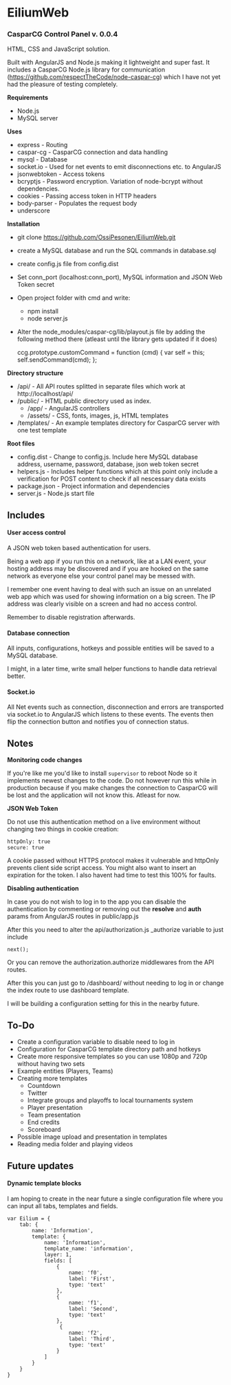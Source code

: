# EiliumWeb
### CasparCG Control Panel v. 0.0.4

HTML, CSS and JavaScript solution.

Built with AngularJS and Node.js making it lightweight and super fast. It includes a CasparCG Node.js library for communication (https://github.com/respectTheCode/node-caspar-cg) which I have not yet had the pleasure of testing completely.

**Requirements**

- Node.js
- MySQL server

**Uses**

- express - Routing
- caspar-cg - CasparCG connection and data handling
- mysql - Database
- socket.io - Used for net events to emit disconnections etc. to AngularJS
- jsonwebtoken - Access tokens
- bcryptjs - Password encryption. Variation of node-bcrypt without dependencies.
- cookies - Passing access token in HTTP headers
- body-parser - Populates the request body
- underscore

**Installation**

- git clone https://github.com/OssiPesonen/EiliumWeb.git
- create a MySQL database and run the SQL commands in database.sql
- create config.js file from config.dist
- Set conn_port (localhost:conn_port), MySQL information and JSON Web Token secret
- Open project folder with cmd and write:
    - npm install
    - node server.js
- Alter the node_modules/caspar-cg/lib/playout.js file by adding the following method there (atleast until the library gets updated if it does)


    ccg.prototype.customCommand = function (cmd) {
        var self = this;
        self.sendCommand(cmd);
    };

**Directory structure**

- /api/ - All API routes splitted in separate files which work at http://localhost/api/
- /public/ - HTML public directory used as index.
    - /app/ - AngularJS controllers
    - /assets/ - CSS, fonts, images, js, HTML templates
- /templates/ - An example templates directory for CasparCG server with one test template

**Root files**

- config.dist - Change to config.js. Include here MySQL database address, username, password, database, json web token secret
- helpers.js - Includes helper functions which at this point only include a verification for POST content to check if all nescessary data exists
- package.json - Project information and dependencies
- server.js - Node.js start file

## Includes

#### User access control

A JSON web token based authentication for users.

Being a web app if you run this on a network, like at a LAN event, your hosting address may be discovered and if you are hooked on the same network as everyone else your control panel may be messed with.

I remember one event having to deal with such an issue on an unrelated web app which was used for showing information on a big screen. The IP address was clearly visible on a screen and had no access control.

Remember to disable registration afterwards.

#### Database connection

All inputs, configurations, hotkeys and possible entities will be saved to a MySQL database.

I might, in a later time, write small helper functions to handle data retrieval better.

#### Socket.io

All Net events such as connection, disconnection and errors are transported via socket.io to AngularJS which listens to these events. The events then flip the connection button and notifies you of connection status.

## Notes

**Monitoring code changes**

If you're like me you'd like to install `supervisor` to reboot Node so it implements newest changes to the code. Do not however run this while in production because if you make changes the connection to CasparCG will be lost and the application will not know this. Atleast for now.

**JSON Web Token**

Do not use this authentication method on a live environment without changing two things in cookie creation:

    httpOnly: true
    secure: true

A cookie passed without HTTPS protocol makes it vulnerable and httpOnly prevents client side script access. You might also want to insert an expiration for the token. I also havent had time to test this 100% for faults.


**Disabling authentication**

In case you  do not wish to log in to the app you can disable the authentication by commenting or removing out
the **resolve** and **auth** params from AngularJS routes in public/app.js

After this you need to alter the api/authorization.js _authorize variable to just include

    next();

Or you can remove the authorization.authorize middlewares from the API routes.

After this you can just go to /dashboard/ without needing to log in or change the index route to use dashboard template.

I will be building a configuration setting for this in the nearby future.


## To-Do

- Create a configuration variable to disable need to log in
- Configuration for CasparCG template directory path and hotkeys
- Create more responsive templates so you can use 1080p and 720p without having two sets
- Example entities (Players, Teams)
- Creating more templates
  - Countdown
  - Twitter
  - Integrate groups and playoffs to local tournaments system
  - Player presentation
  - Team presentation
  - End credits
  - Scoreboard
- Possible image upload and presentation in templates
- Reading media folder and playing videos

## Future updates

#### Dynamic template blocks

I am hoping to create in the near future a single configuration file where you can input all tabs, templates and fields.

    var Eilium = {
        tab: {
            name: 'Information',
            template: {
                name: 'Information',
                template_name: 'information',
                layer: 1,
                fields: [
                    {
                        name: 'f0',
                        label: 'First',
                        type: 'text'
                    },
                    {
                        name: 'f1',
                        label: 'Second',
                        type: 'text'
                    },
                     {
                        name: 'f2',
                        label: 'Third',
                        type: 'text'
                    }
                ]
            }
        }
    }